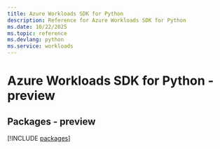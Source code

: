 ```yaml
---
title: Azure Workloads SDK for Python
description: Reference for Azure Workloads SDK for Python
ms.date: 10/22/2025
ms.topic: reference
ms.devlang: python
ms.service: workloads
---
```

# Azure Workloads SDK for Python - preview
## Packages - preview
[!INCLUDE [packages](workloads-index.md)]